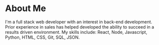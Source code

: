 # About Me

I'm a full stack web developer with an interest in back-end development. Prior
experience in sales has helped developed the ability to succeed in a results
driven environment. My skills include: React, Node, Javascript, Python, HTML, CSS, Git, SQL, JSON.
